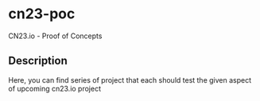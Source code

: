 # cn23-poc
CN23.io - Proof of Concepts

## Description
Here, you can find series of project that each should test the given aspect of upcoming cn23.io project
